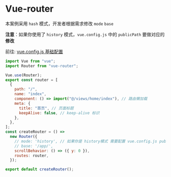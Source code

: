 # Vue-router

本案例采用 `hash` 模式，开发者根据需求修改 `mode` `base`

**注意**：如果你使用了 `history` 模式，`vue.config.js` 中的 `publicPath` 要做对应的**修改**

前往: [vue.config.js 基础配置](#base)

```javascript
import Vue from "vue";
import Router from "vue-router";

Vue.use(Router);
export const router = [
  {
    path: "/",
    name: "index",
    component: () => import("@/views/home/index"), // 路由懒加载
    meta: {
      title: "首页", // 页面标题
      keepAlive: false, // keep-alive 标识
    },
  },
];
const createRouter = () =>
  new Router({
    // mode: 'history', // 如果你是 history模式 需要配置 vue.config.js publicPath
    // base: '/app/',
    scrollBehavior: () => ({ y: 0 }),
    routes: router,
  });

export default createRouter();
```
